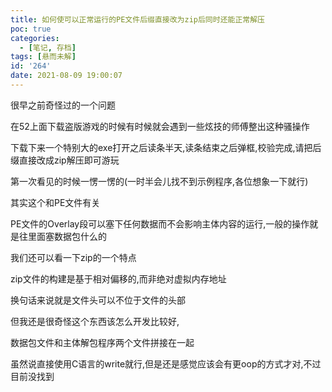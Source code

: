 ```yaml
---
title: 如何使可以正常运行的PE文件后缀直接改为zip后同时还能正常解压
poc: true
categories:
  - [笔记, 存档]
tags: [悬而未解]
id: '264'
date: 2021-08-09 19:00:07
---
```


很早之前奇怪过的一个问题

在52上面下载盗版游戏的时候有时候就会遇到一些炫技的师傅整出这种骚操作

下载下来一个特别大的exe打开之后读条半天,读条结束之后弹框,校验完成,请把后缀直接改成zip解压即可游玩

第一次看见的时候一愣一愣的(一时半会儿找不到示例程序,各位想象一下就行)

其实这个和PE文件有关

PE文件的Overlay段可以塞下任何数据而不会影响主体内容的运行,一般的操作就是往里面塞数据包什么的

我们还可以看一下zip的一个特点

zip文件的构建是基于相对偏移的,而非绝对虚拟内存地址

换句话来说就是文件头可以不位于文件的头部

但我还是很奇怪这个东西该怎么开发比较好,

数据包文件和主体解包程序两个文件拼接在一起

虽然说直接使用C语言的write就行,但是还是感觉应该会有更oop的方式才对,不过目前没找到